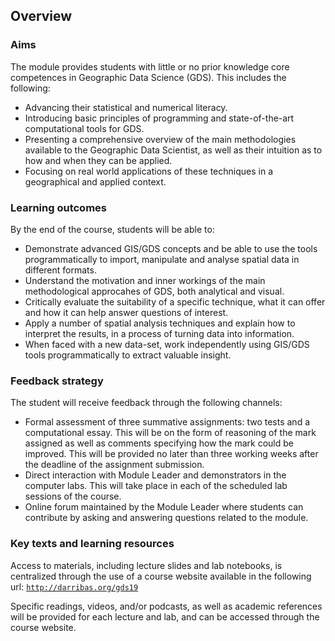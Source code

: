 
## Overview

### Aims

The module provides students with little or no prior knowledge core competences in Geographic Data Science (GDS). This includes the following:

* Advancing their statistical and numerical literacy.
* Introducing basic principles of programming and state-of-the-art computational tools for GDS.
* Presenting a comprehensive overview of the main methodologies available to the Geographic Data Scientist, as well as their intuition as to how and when they can be applied.
* Focusing on real world applications of these techniques in a geographical and applied context.

### Learning outcomes

By the end of the course, students will be able to:

* Demonstrate advanced GIS/GDS concepts and be able to use the tools programmatically to import, manipulate and analyse spatial data in different formats.
* Understand the motivation and inner workings of the main methodological approcahes of GDS, both analytical and visual.
* Critically evaluate the suitability of a specific technique, what it can offer and how it can help answer questions of interest. 
* Apply a number of spatial analysis techniques and explain how to interpret the results, in a process of turning data into information.
* When faced with a new data-set, work independently using GIS/GDS tools programmatically to extract valuable insight.

### Feedback strategy

The student will receive feedback through the following channels:

* Formal assessment of three summative assignments: two tests and a computational essay. This will be on the form of reasoning of the mark assigned as well as comments specifying how the mark could be improved. This will be provided no later than three working weeks after the deadline of the assignment submission.
* Direct interaction with Module Leader and demonstrators in the computer labs. This will take place in each of the scheduled lab sessions of the course.
* Online forum maintained by the Module Leader where students can contribute by asking and answering questions related to the module.

### Key texts and learning resources

Access to materials, including lecture slides and lab notebooks, is centralized through the 
use of a course website available in the following url:
[`http://darribas.org/gds19`](http://darribas.org/gds19)

Specific readings, videos, and/or podcasts, as well as academic references will be provided for each lecture and lab, and can be accessed through the course website.

